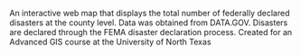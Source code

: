 An interactive web map that displays the total number of federally declared disasters at the county level. Data was obtained from DATA.GOV. Disasters are declared through the FEMA disaster declaration process. Created for an Advanced GIS course at the University of North Texas
